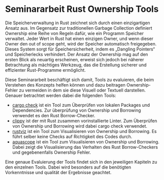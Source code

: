 # Seminararbeit Rust Ownership Tools

Die Speicherverwaltung in Rust zeichnet sich durch einen einzigartigen Ansatz aus. Im Gegensatz zur traditionellen Garbage Collection definiert Ownership eine Reihe von Regeln dafür, wie ein Programm Speicher verwaltet. Jeder Wert in Rust hat einen einzigen Owner, und wenn dieser Owner den out of scope geht, wird der Speicher automatisch freigegeben. Dieses System sorgt für Speichersicherheit, indem es „Dangling Pointers“ und Speicherlecks verhindert. Der Ansatz der Ownership mag auf den ersten Blick als neuartig erscheinen, erweist sich jedoch bei näherer Betrachtung als mächtiges Werkzeug, das die Erstellung sicherer und effizienter Rust-Programme ermöglicht.

Diese Seminararbeit beschäftigt sich damit, Tools zu evaluieren, die beim Verstehen des Konzepts helfen können und dazu beitragen Ownership-Fehler zu vermeiden in dem sie diese Visuell oder Textuell darstellen. Genauer betrachtet werden dabei die folgenden Tools:
- [cargo check](https://github.com/michael-gleike/tools/blob/main/cargo_check/README.md) ist ein Tool zum Überprüfen von lokalen Packages und Dependencies. Zur überprüfung von Ownership und Borrowing verwendet es den Rust Borrow-Checker.
- [clippy](https://github.com/michael-gleike/tools/blob/main/clippy/README.md) ist der mit Rust zusammen vorinstallierte Linter. Zum Überprüfen von Ownership und Borrowing wird dabei cargo check verwendet.
- [rustviz](https://github.com/michael-gleike/tools/blob/main/rustviz/README.md) ist ein Tool zum Visualisieren von Ownership und Borrowing. Es führt selber keine Checks auf Richtigkeit des Codes durch.
- [aquascope](https://github.com/michael-gleike/tools/blob/main/aquascope/README.md) ist ein Tool zum Visualisieren von Ownership und Borrowing. Dabei zeigt die Visualisierung das Verhalten des Rust Borrow-Checkers und gegebenenfalls Ownership Fehler.

Eine genaue Evaluierung der Tools findet sich in den jeweiligen Kapiteln zu den einzelnen Tools. Dabei wird besonders auf die benötigten Vorkenntnisse und qualität der Ergebnisse geachtet.

